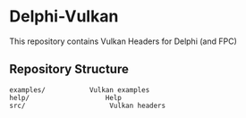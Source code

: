 Delphi-Vulkan
====================
This repository contains Vulkan Headers for Delphi (and FPC)

Repository Structure
--------------------

```
examples/           Vulkan examples
help/                   Help
src/                     Vulkan headers
```